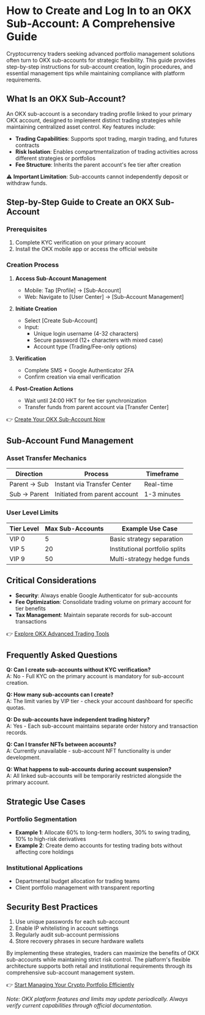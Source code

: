 # How to Create and Log In to an OKX Sub-Account: A Comprehensive Guide  

Cryptocurrency traders seeking advanced portfolio management solutions often turn to OKX sub-accounts for strategic flexibility. This guide provides step-by-step instructions for sub-account creation, login procedures, and essential management tips while maintaining compliance with platform requirements.  

## What Is an OKX Sub-Account?  

An OKX sub-account is a secondary trading profile linked to your primary OKX account, designed to implement distinct trading strategies while maintaining centralized asset control. Key features include:  

- **Trading Capabilities**: Supports spot trading, margin trading, and futures contracts  
- **Risk Isolation**: Enables compartmentalization of trading activities across different strategies or portfolios  
- **Fee Structure**: Inherits the parent account's fee tier after creation  

⚠️ **Important Limitation**: Sub-accounts cannot independently deposit or withdraw funds.  

## Step-by-Step Guide to Create an OKX Sub-Account  

### Prerequisites  
1. Complete KYC verification on your primary account  
2. Install the OKX mobile app or access the official website  

### Creation Process  
1. **Access Sub-Account Management**  
   - Mobile: Tap [Profile] → [Sub-Account]  
   - Web: Navigate to [User Center] → [Sub-Account Management]  

2. **Initiate Creation**  
   - Select [Create Sub-Account]  
   - Input:  
     - Unique login username (4-32 characters)  
     - Secure password (12+ characters with mixed case)  
     - Account type (Trading/Fee-only options)  

3. **Verification**  
   - Complete SMS + Google Authenticator 2FA  
   - Confirm creation via email verification  

4. **Post-Creation Actions**  
   - Wait until 24:00 HKT for fee tier synchronization  
   - Transfer funds from parent account via [Transfer Center]  

👉 [Create Your OKX Sub-Account Now](https://bit.ly/okx-bonus)  

## Sub-Account Fund Management  

### Asset Transfer Mechanics  
| Direction        | Process                        | Timeframe       |  
|-------------------|--------------------------------|------------------|  
| Parent → Sub      | Instant via Transfer Center    | Real-time        |  
| Sub → Parent      | Initiated from parent account  | 1-3 minutes      |  

### User Level Limits  
| Tier Level | Max Sub-Accounts | Example Use Case              |  
|------------|------------------|-------------------------------|  
| VIP 0      | 5                | Basic strategy separation     |  
| VIP 5      | 20               | Institutional portfolio splits|  
| VIP 9      | 50               | Multi-strategy hedge funds    |  

## Critical Considerations  
- **Security**: Always enable Google Authenticator for sub-accounts  
- **Fee Optimization**: Consolidate trading volume on primary account for tier benefits  
- **Tax Management**: Maintain separate records for sub-account transactions  

👉 [Explore OKX Advanced Trading Tools](https://bit.ly/okx-bonus)  

## Frequently Asked Questions  

**Q: Can I create sub-accounts without KYC verification?**  
A: No - Full KYC on the primary account is mandatory for sub-account creation.  

**Q: How many sub-accounts can I create?**  
A: The limit varies by VIP tier - check your account dashboard for specific quotas.  

**Q: Do sub-accounts have independent trading history?**  
A: Yes - Each sub-account maintains separate order history and transaction records.  

**Q: Can I transfer NFTs between accounts?**  
A: Currently unavailable - sub-account NFT functionality is under development.  

**Q: What happens to sub-accounts during account suspension?**  
A: All linked sub-accounts will be temporarily restricted alongside the primary account.  

## Strategic Use Cases  

### Portfolio Segmentation  
- **Example 1**: Allocate 60% to long-term hodlers, 30% to swing trading, 10% to high-risk derivatives  
- **Example 2**: Create demo accounts for testing trading bots without affecting core holdings  

### Institutional Applications  
- Departmental budget allocation for trading teams  
- Client portfolio management with transparent reporting  

## Security Best Practices  
1. Use unique passwords for each sub-account  
2. Enable IP whitelisting in account settings  
3. Regularly audit sub-account permissions  
4. Store recovery phrases in secure hardware wallets  

By implementing these strategies, traders can maximize the benefits of OKX sub-accounts while maintaining strict risk control. The platform's flexible architecture supports both retail and institutional requirements through its comprehensive sub-account management system.  

👉 [Start Managing Your Crypto Portfolio Efficiently](https://bit.ly/okx-bonus)  

*Note: OKX platform features and limits may update periodically. Always verify current capabilities through official documentation.*